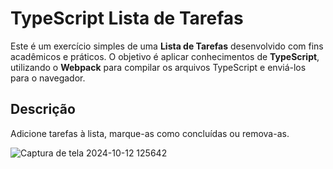 # TypeScript Lista de Tarefas

Este é um exercício simples de uma **Lista de Tarefas** desenvolvido com fins acadêmicos e práticos. O objetivo é aplicar conhecimentos de **TypeScript**, utilizando o **Webpack** para compilar os arquivos TypeScript e enviá-los para o navegador.

## Descrição

Adicione tarefas à lista, marque-as como concluídas ou remova-as.

![Captura de tela 2024-10-12 125642](https://github.com/user-attachments/assets/2cad9988-8485-4e9a-a1e4-fa538559b2ed)
